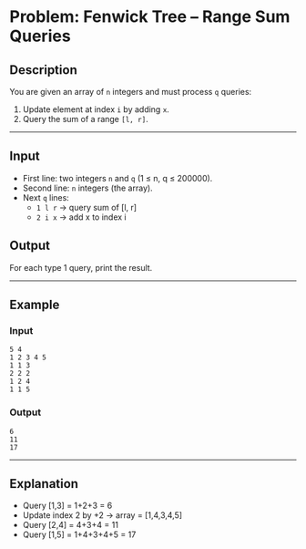 # Problem: Fenwick Tree – Range Sum Queries

## Description
You are given an array of `n` integers and must process `q` queries:  
1. Update element at index `i` by adding `x`.  
2. Query the sum of a range `[l, r]`.  

---

## Input
- First line: two integers `n` and `q` (1 ≤ n, q ≤ 200000).  
- Second line: `n` integers (the array).  
- Next `q` lines:  
  - `1 l r` → query sum of [l, r]  
  - `2 i x` → add x to index i  

## Output
For each type 1 query, print the result.

---

## Example

### Input
```
5 4
1 2 3 4 5
1 1 3
2 2 2
1 2 4
1 1 5
```

### Output
```
6
11
17
```

---

## Explanation
- Query [1,3] = 1+2+3 = 6  
- Update index 2 by +2 → array = [1,4,3,4,5]  
- Query [2,4] = 4+3+4 = 11  
- Query [1,5] = 1+4+3+4+5 = 17  
